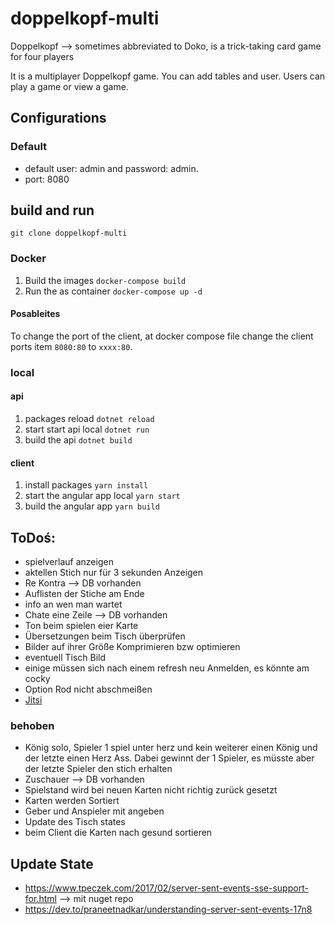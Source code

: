 # doppelkopf-multi
Doppelkopf -->  sometimes abbreviated to Doko, is a trick-taking card game for four players
 
 It is a multiplayer Doppelkopf game. You can add tables and user. Users can play a game or view a game.


 ## Configurations
 ### Default
 - default user: admin and password: admin.
 - port: 8080


## build and run
`git clone doppelkopf-multi`

### Docker

1. Build the images `docker-compose build`
1. Run the as container `docker-compose up -d`

#### Posableites
To change the port of the client, at docker compose file change the client ports item `8080:80` to `xxxx:80`.

### local

#### api 
1. packages reload `dotnet reload`
1. start start api local `dotnet run`
1. build the api `dotnet build`

#### client 
1. install packages `yarn install`
1. start the angular app local `yarn start`
1. build the angular app `yarn build`


## ToDoś:
- spielverlauf anzeigen
- aktellen Stich nur für 3 sekunden Anzeigen 
- Re Kontra --> DB vorhanden 
- Auflisten der Stiche am Ende
- info an wen man wartet
- Chate eine Zeile --> DB vorhanden 
- Ton beim spielen eier Karte
- Übersetzungen beim Tisch überprüfen
- Bilder auf ihrer Größe Komprimieren bzw optimieren
- eventuell Tisch Bild
- einige müssen sich nach einem refresh neu Anmelden, es könnte am cocky
- Option Rod nicht abschmeißen 
- [Jitsi](https://github.com/jitsi/lib-jitsi-meet/blob/master/doc/API.md#installation)

### behoben
- König solo, Spieler 1 spiel unter herz und kein weiterer einen König und der letzte einen Herz Ass. Dabei gewinnt der 1 Spieler, es müsste aber der letzte Spieler den stich erhalten 
- Zuschauer --> DB vorhanden 
- Spielstand wird bei neuen Karten nicht richtig zurück gesetzt
- Karten werden Sortiert
- Geber und Anspieler mit angeben
- Update des Tisch states
- beim Client die Karten nach gesund sortieren

## Update State
- https://www.tpeczek.com/2017/02/server-sent-events-sse-support-for.html --> mit nuget repo
- https://dev.to/praneetnadkar/understanding-server-sent-events-17n8 